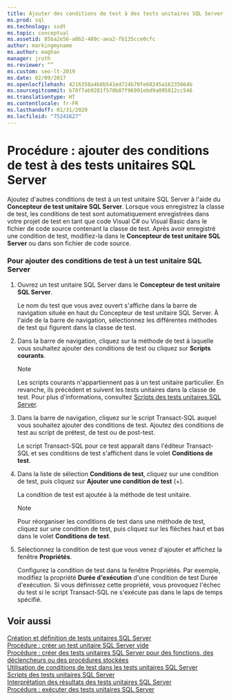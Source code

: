 ```yaml
---
title: Ajouter des conditions de test à des tests unitaires SQL Server
ms.prod: sql
ms.technology: ssdt
ms.topic: conceptual
ms.assetid: 85ba2e56-a0b2-489c-aea2-fb135cce0cfc
author: markingmyname
ms.author: maghan
manager: jroth
ms.reviewer: “”
ms.custom: seo-lt-2019
ms.date: 02/09/2017
ms.openlocfilehash: 4216358a4b8b541ed724b70fe68245a16235664b
ms.sourcegitcommit: b78f7ab9281f570b87f96991ebd9a095812cc546
ms.translationtype: HT
ms.contentlocale: fr-FR
ms.lasthandoff: 01/31/2020
ms.locfileid: "75241627"
---
```

# <a name="how-to-add-test-conditions-to-sql-server-unit-tests"></a>Procédure : ajouter des conditions de test à des tests unitaires SQL Server

Ajoutez d'autres conditions de test à un test unitaire SQL Server à l'aide du **Concepteur de test unitaire SQL Server**. Lorsque vous enregistrez la classe de test, les conditions de test sont automatiquement enregistrées dans votre projet de test en tant que code Visual C\# ou Visual Basic dans le fichier de code source contenant la classe de test. Après avoir enregistré une condition de test, modifiez-la dans le **Concepteur de test unitaire SQL Server** ou dans son fichier de code source.  
  
### <a name="to-add-test-conditions-to-a-sql-server-unit-test"></a>Pour ajouter des conditions de test à un test unitaire SQL Server  
  
1.  Ouvrez un test unitaire SQL Server dans le **Concepteur de test unitaire SQL Server**.  
  
    Le nom du test que vous avez ouvert s'affiche dans la barre de navigation située en haut du Concepteur de test unitaire SQL Server. À l'aide de la barre de navigation, sélectionnez les différentes méthodes de test qui figurent dans la classe de test.  
  
2.  Dans la barre de navigation, cliquez sur la méthode de test à laquelle vous souhaitez ajouter des conditions de test ou cliquez sur **Scripts courants**.  
  
    > [!NOTE]  
    > Les scripts courants n'appartiennent pas à un test unitaire particulier. En revanche, ils précèdent et suivent les tests unitaires dans la classe de test. Pour plus d'informations, consultez [Scripts des tests unitaires SQL Server](../ssdt/scripts-in-sql-server-unit-tests.md).  
  
3.  Dans la barre de navigation, cliquez sur le script Transact\-SQL auquel vous souhaitez ajouter des conditions de test. Ajoutez des conditions de test au script de prétest, de test ou de post-test.  
  
    Le script Transact\-SQL pour ce test apparaît dans l'éditeur Transact\-SQL et ses conditions de test s'affichent dans le volet **Conditions de test**.  
  
4.  Dans la liste de sélection **Conditions de test**, cliquez sur une condition de test, puis cliquez sur **Ajouter une condition de test** (+).  
  
    La condition de test est ajoutée à la méthode de test unitaire.  
  
    > [!NOTE]  
    > Pour réorganiser les conditions de test dans une méthode de test, cliquez sur une condition de test, puis cliquez sur les flèches haut et bas dans le volet **Conditions de test**.  
  
5.  Sélectionnez la condition de test que vous venez d'ajouter et affichez la fenêtre **Propriétés**.  
  
    Configurez la condition de test dans la fenêtre Propriétés. Par exemple, modifiez la propriété **Durée d'exécution** d'une condition de test Durée d'exécution. Si vous définissez cette propriété, vous provoquez l'échec du test si le script Transact\-SQL ne s'exécute pas dans le laps de temps spécifié.  
  
## <a name="see-also"></a>Voir aussi  
[Création et définition de tests unitaires SQL Server](../ssdt/creating-and-defining-sql-server-unit-tests.md)  
[Procédure : créer un test unitaire SQL Server vide](../ssdt/how-to-create-an-empty-sql-server-unit-test.md)  
[Procédure : créer des tests unitaires SQL Server pour des fonctions, des déclencheurs ou des procédures stockées](../ssdt/how-to-create-unit-tests-for-functions-triggers-stored-procedures.md)  
[Utilisation de conditions de test dans les tests unitaires SQL Server](../ssdt/using-test-conditions-in-sql-server-unit-tests.md)  
[Scripts des tests unitaires SQL Server](../ssdt/scripts-in-sql-server-unit-tests.md)  
[Interprétation des résultats des tests unitaires SQL Server](../ssdt/interpreting-sql-server-unit-test-results.md)  
[Procédure : exécuter des tests unitaires SQL Server](../ssdt/how-to-run-sql-server-unit-tests.md)  
  
